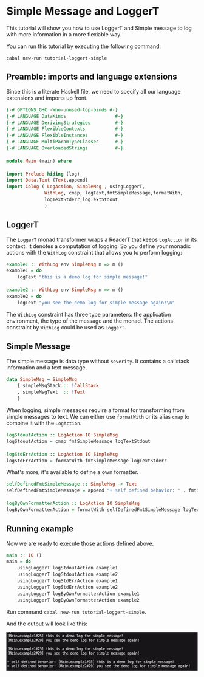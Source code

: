 # Simple Message and LoggerT

This tutorial will show you how to use LoggerT and Simple message to log with more information in a more flexiable way.

You can run this tutorial by executing the following command:

```shell
cabal new-run tutorial-loggert-simple
```

## Preamble: imports and language extensions

Since this is a literate Haskell file, we need to specify all our language
extensions and imports up front.

```haskell
{-# OPTIONS_GHC -Wno-unused-top-binds #-}
{-# LANGUAGE DataKinds                  #-}
{-# LANGUAGE DerivingStrategies         #-}
{-# LANGUAGE FlexibleContexts           #-}
{-# LANGUAGE FlexibleInstances          #-}
{-# LANGUAGE MultiParamTypeClasses      #-}
{-# LANGUAGE OverloadedStrings          #-}

module Main (main) where

import Prelude hiding (log)
import Data.Text (Text,append)
import Colog ( LogAction, SimpleMsg , usingLoggerT,
              WithLog, cmap, logText,fmtSimpleMessage,formatWith,
              logTextStderr,logTextStdout
              )
```

## LoggerT
The `LoggerT` monad transformer wraps a ReaderT that keeps `LogAction` in its context. It denotes a 
computation of logging. So you define your monadic actions with the `WithLog` constraint that allows you to perform logging:
```haskell
example1 :: WithLog env SimpleMsg m => m ()
example1 = do
    logText "this is a demo log for simple message!"

example2 :: WithLog env SimpleMsg m => m ()
example2 = do
    logText "you see the demo log for simple message again!\n"
```
The `WithLog` constraint has three type parameters: the application environment,
the type of the message and the monad. The actions constraint by `WithLog` could be used as `LoggerT`.


## Simple Message
The simple message is data type without `severity`. It contains a callstack information and a text message.
```idris
data SimpleMsg = SimpleMsg
    { simpleMsgStack :: !CallStack
    , simpleMsgText  :: !Text
    }
```
When logging, simple messages require a format for transforming from simple messages to text. We can either use `formatWith` or its alias `cmap`
to combine it with the `LogAction`.

```haskell
logStdoutAction :: LogAction IO SimpleMsg
logStdoutAction = cmap fmtSimpleMessage logTextStdout

logStdErrAction :: LogAction IO SimpleMsg
logStdErrAction = formatWith fmtSimpleMessage logTextStderr
```
What's more, it's available to define a own formatter.
```haskell
selfDefinedFmtSimpleMessage :: SimpleMsg -> Text
selfDefinedFmtSimpleMessage = append "+ self defined behavior: " . fmtSimpleMessage

logByOwnFormatterAction :: LogAction IO SimpleMsg
logByOwnFormatterAction = formatWith selfDefinedFmtSimpleMessage logTextStderr
```

## Running example

Now we are ready to execute those actions defined above.
```haskell
main :: IO ()
main = do
    usingLoggerT logStdoutAction example1
    usingLoggerT logStdoutAction example2
    usingLoggerT logStdErrAction example1
    usingLoggerT logStdErrAction example2
    usingLoggerT logByOwnFormatterAction example1
    usingLoggerT logByOwnFormatterAction example2
```

Run command `cabal new-run tutorial-loggert-simple`.

And the output will look like this:

![](../img/2-loggert-output.jpg)
